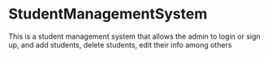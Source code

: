 # StudentManagementSystem
This is a student management system that allows the admin to login or sign up, and add students, delete students, edit their info among others
